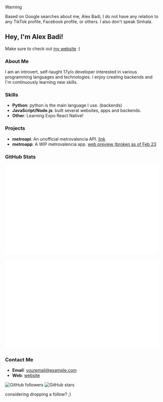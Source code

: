 > [!WARNING]  
> Based on Google searches about me, Alex Badi, I do not have any relation to any TikTok profile, Facebook profile, or others. I also don't speak Sinhala.

## Hey, I'm Alex Badi! 
Make sure to check out [my website](https://alexbadi.es) :)

### About Me
I am an introvert, self-taught 17y/o developer interested in various programming languages and technologies. I enjoy creating backends and I'm continuously learning new skills.

### Skills
- **Python**: python is the main language I use. (backends)
- **JavaScript/Node.js**: built several websites, apps and backends.
- **Other**: Learning Expo React Native!

### Projects
- **metroapi**: An unofficial metrovalencia API. [link](https://docs.metroapi.alexbadi.es)
- **metroapp**: A WIP metrovalencia app. [web preview (broken as of Feb 23](https://metroapp.alexbadi.es/)

### GitHub Stats
<p> 
  <img src="https://raw.githubusercontent.com/sayborduu/github-stats/master/generated/overview.svg" /> 
</p>
<p> 
  <img src="https://raw.githubusercontent.com/sayborduu/github-stats/master/generated/languages.svg" /> 
</p>

### Contact Me
- **Email**: [youremail@example.com](mailto:alex@alexbadi.es)
- **Web**: [website](https://alexbadi.es)

![GitHub followers](https://img.shields.io/github/followers/sayborduu?style=social)
![GitHub stars](https://img.shields.io/github/stars/sayborduu?style=social)

considering dropping a follow? ;)

